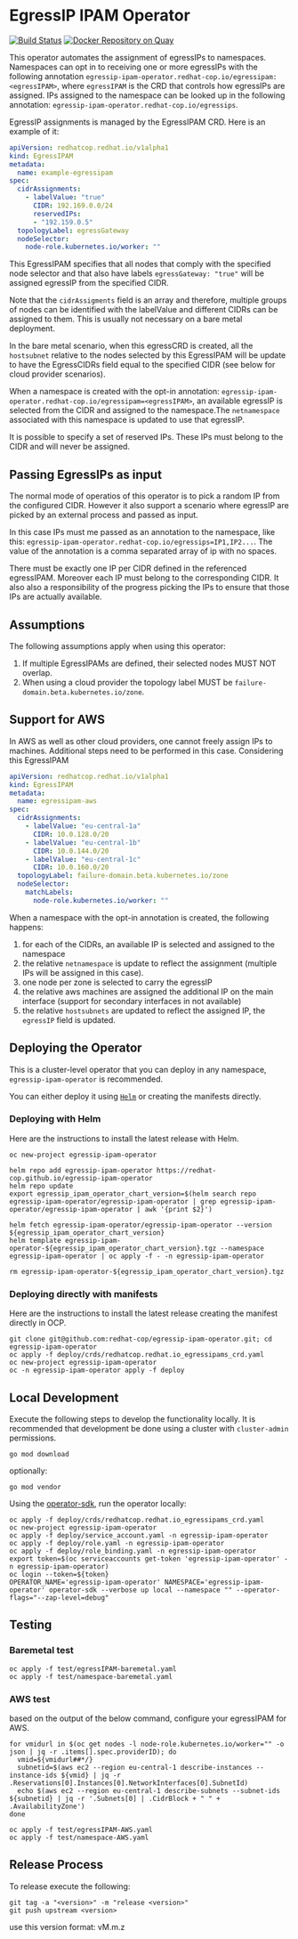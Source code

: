 # EgressIP IPAM Operator

[![Build Status](https://travis-ci.org/redhat-cop/egressip-ipam-operator.svg?branch=master)](https://travis-ci.org/redhat-cop/egressip-ipam-operator) [![Docker Repository on Quay](https://quay.io/repository/redhat-cop/egressip-ipam-operator/status "Docker Repository on Quay")](https://quay.io/repository/redhat-cop/egressip-ipam-operator)

This operator automates the assignment of egressIPs to namespaces.
Namespaces can opt in to receiving one or more egressIPs with the following annotation `egressip-ipam-operator.redhat-cop.io/egressipam:<egressIPAM>`, where `egressIPAM` is the CRD that controls how egressIPs are assigned.
IPs assigned to the namespace can be looked up in the following annotation: `egressip-ipam-operator.redhat-cop.io/egressips`.

EgressIP assignments is managed by the EgressIPAM CRD. Here is an example of it:

```yaml
apiVersion: redhatcop.redhat.io/v1alpha1
kind: EgressIPAM
metadata:
  name: example-egressipam
spec:
  cidrAssignments:
    - labelValue: "true"
      CIDR: 192.169.0.0/24
      reservedIPs:
      - "192.159.0.5"
  topologyLabel: egressGateway
  nodeSelector:
    node-role.kubernetes.io/worker: ""
```

This EgressIPAM specifies that all nodes that comply with the specified node selector and that also have labels `egressGateway: "true"` will be assigned egressIP from the specified CIDR.

Note that the `cidrAssigments` field is an array and therefore, multiple groups of nodes can be identified with the labelValue and different CIDRs can be assigned to them. This is usually not necessary on a bare metal deployment.

In the bare metal scenario, when this egressCRD is created, all the `hostsubnet` relative to the nodes selected by this EgressIPAM will be update to have the EgressCIDRs field equal to the specified CIDR (see below for cloud provider scenarios).

When a namespace is created with the opt-in annotation: `egressip-ipam-operator.redhat-cop.io/egressipam=<egressIPAM>`, an available egressIP is selected from the CIDR and assigned to the namespace.The `netnamespace` associated with this namespace is updated to use that egressIP.

It is possible to specify a set of reserved IPs. These IPs must belong to the CIDR and will never be assigned.

## Passing EgressIPs as input

The normal mode of operatios of this operator is to pick a random IP from the configured CIDR. However it also support a scenario where egressIP are picked by an external process and passed as input.

In this case IPs must me passed as an annotation to the namespace, like this: `egressip-ipam-operator.redhat-cop.io/egressips=IP1,IP2...`. The value of the annotation is a comma separated array of ip with no spaces.

There must be exactly one IP per CIDR defined in the referenced egressIPAM. Moreover each IP must belong to the corresponding CIDR. It also also a responsibility of the progress picking the IPs to ensure that those IPs are actually available.

## Assumptions

The following assumptions apply when using this operator:

1. If multiple EgressIPAMs are defined, their selected nodes MUST NOT overlap.
2. When using a cloud provider the topology label MUST be `failure-domain.beta.kubernetes.io/zone`.

## Support for AWS

In AWS as well as other cloud providers, one cannot freely assign IPs to machines. Additional steps need to be performed in this case. Considering this EgressIPAM

```yaml
apiVersion: redhatcop.redhat.io/v1alpha1
kind: EgressIPAM
metadata:
  name: egressipam-aws
spec:
  cidrAssignments:
    - labelValue: "eu-central-1a"
      CIDR: 10.0.128.0/20
    - labelValue: "eu-central-1b"
      CIDR: 10.0.144.0/20
    - labelValue: "eu-central-1c"
      CIDR: 10.0.160.0/20
  topologyLabel: failure-domain.beta.kubernetes.io/zone
  nodeSelector:
    matchLabels:
      node-role.kubernetes.io/worker: ""
```

When a namespace with the opt-in annotation is created, the following happens:

1. for each of the CIDRs, an available IP is selected and assigned to the namespace
2. the relative `netnamespace` is update to reflect the assignment (multiple IPs will be assigned in this case).
3. one node per zone is selected to carry the egressIP
4. the relative aws machines are assigned the additional IP on the main interface (support for secondary interfaces in not available)
5. the relative `hostsubnets` are updated to reflect the assigned IP, the `egressIP` field is updated.

## Deploying the Operator

This is a cluster-level operator that you can deploy in any namespace, `egressip-ipam-operator` is recommended.

You can either deploy it using [`Helm`](https://helm.sh/) or creating the manifests directly.

### Deploying with Helm

Here are the instructions to install the latest release with Helm.

```shell
oc new-project egressip-ipam-operator

helm repo add egressip-ipam-operator https://redhat-cop.github.io/egressip-ipam-operator
helm repo update
export egressip_ipam_operator_chart_version=$(helm search repo egressip-ipam-operator/egressip-ipam-operator | grep egressip-ipam-operator/egressip-ipam-operator | awk '{print $2}')

helm fetch egressip-ipam-operator/egressip-ipam-operator --version ${egressip_ipam_operator_chart_version}
helm template egressip-ipam-operator-${egressip_ipam_operator_chart_version}.tgz --namespace egressip-ipam-operator | oc apply -f - -n egressip-ipam-operator

rm egressip-ipam-operator-${egressip_ipam_operator_chart_version}.tgz
```

### Deploying directly with manifests

Here are the instructions to install the latest release creating the manifest directly in OCP.

```shell
git clone git@github.com:redhat-cop/egressip-ipam-operator.git; cd egressip-ipam-operator
oc apply -f deploy/crds/redhatcop.redhat.io_egressipams_crd.yaml
oc new-project egressip-ipam-operator
oc -n egressip-ipam-operator apply -f deploy
```

## Local Development

Execute the following steps to develop the functionality locally. It is recommended that development be done using a cluster with `cluster-admin` permissions.

```shell
go mod download
```

optionally:

```shell
go mod vendor
```

Using the [operator-sdk](https://github.com/operator-framework/operator-sdk), run the operator locally:

```shell
oc apply -f deploy/crds/redhatcop.redhat.io_egressipams_crd.yaml
oc new-project egressip-ipam-operator
oc apply -f deploy/service_account.yaml -n egressip-ipam-operator
oc apply -f deploy/role.yaml -n egressip-ipam-operator
oc apply -f deploy/role_binding.yaml -n egressip-ipam-operator
export token=$(oc serviceaccounts get-token 'egressip-ipam-operator' -n egressip-ipam-operator)
oc login --token=${token}
OPERATOR_NAME='egressip-ipam-operator' NAMESPACE='egressip-ipam-operator' operator-sdk --verbose up local --namespace "" --operator-flags="--zap-level=debug"
```

## Testing

### Baremetal test

```shell
oc apply -f test/egressIPAM-baremetal.yaml
oc apply -f test/namespace-baremetal.yaml
```

### AWS test

based on the output of the below command, configure your egressIPAM for AWS.

```shell
for vmidurl in $(oc get nodes -l node-role.kubernetes.io/worker="" -o json | jq -r .items[].spec.providerID); do
  vmid=${vmidurl##*/}
  subnetid=$(aws ec2 --region eu-central-1 describe-instances --instance-ids ${vmid} | jq -r .Reservations[0].Instances[0].NetworkInterfaces[0].SubnetId)
  echo $(aws ec2 --region eu-central-1 describe-subnets --subnet-ids ${subnetid} | jq -r '.Subnets[0] | .CidrBlock + " " + .AvailabilityZone')
done
```  

```shell
oc apply -f test/egressIPAM-AWS.yaml
oc apply -f test/namespace-AWS.yaml
```

## Release Process

To release execute the following:

```shell
git tag -a "<version>" -m "release <version>"
git push upstream <version>
```

use this version format: vM.m.z
